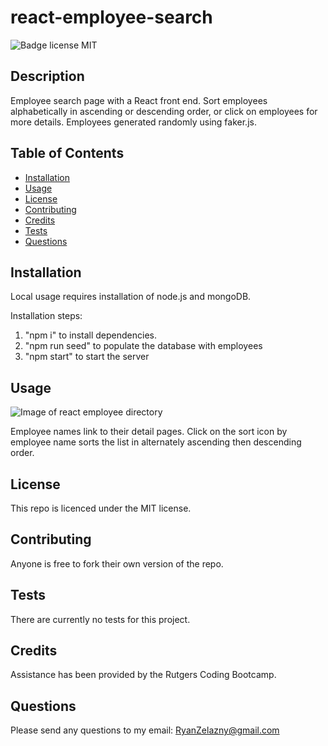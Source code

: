 # react-employee-search
![Badge license MIT](https://img.shields.io/badge/license-MIT-green)

## Description 

Employee search page with a React front end. Sort employees alphabetically in ascending or descending order, or click on employees for more 
details. Employees generated randomly using faker.js.

## Table of Contents

* [Installation](#installation)
* [Usage](#usage)
* [License](#license)
* [Contributing](#contributing)
* [Credits](#credits)
* [Tests](#tests)
* [Questions](#questions)


## Installation

Local usage requires installation of node.js and mongoDB. 

Installation steps:
1. "npm i" to install dependencies. 
2. "npm run seed" to populate the database with employees
3. "npm start" to start the server

## Usage 

![Image of react employee directory](https://github.com/rzelazny/burger-eater/blob/main/public/assets/images/react-emp-directory-demo.png)

Employee names link to their detail pages. Click on the sort icon by employee name sorts the list in alternately ascending then descending order.

## License

This repo is licenced under the MIT license.

## Contributing

Anyone is free to fork their own version of the repo.

## Tests

There are currently no tests for this project.

## Credits

Assistance has been provided by the Rutgers Coding Bootcamp.

## Questions

Please send any questions to my email: <RyanZelazny@gmail.com>

